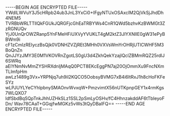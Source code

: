 -----BEGIN AGE ENCRYPTED FILE-----
YWdlLWVuY3J5cHRpb24ub3JnL3YxCi0+IFgyNTUxOSAxclM2QjVkSjJhdDh4NEM5
TVRBbWRLTTllQkFGUkJQRGFjcGhEaTRBYWs4CnR1QWd5bzhvKzBWMGt3ZzRGNUQv
YjJ0UnQrOWZRanp5YnFMeHFiUXVyYVUKLT4gM2ktZ3JlYXNlIE0gW31ePyBBWm9i
cF1zCmIzREIyczBsQjk0VDNHZVZjREt3MHh0VXVsWmYrOHRjUTlCWHF5M3BoQnZn
QnJJYzJMY3E0M1VKOVRnZgotLS0gU3d4ZkhQekYzajlQclZBMmRQZ25rdlJ6SWRq
aElYNmNvMmZYSHRXdnljMAqQ0PCT8EKcEggPN7aj20OjOmmXu9FncNXmTLlmfpHm
awLz1489g3Vx+YRPNjq7uh9il2KQCO5OobsyBVMG7xB4i6ltRxJ1h8cHoFKFeSYz
wLPJUYLYeCYhlpbnySMAOnvWvxqW+PmzvimtX56nUTKpnpGEY1x4rmKgs7WLQXO7
IdfSbdBqSQpTnkJhhUZHkSLz1SSL2pSmLyOSHv/fC4HhnzakddAF6tTbIeyoFDn/
Wav78CAaT+GGqjfwMGKz5vWs3tQyDBaIFQ==
-----END AGE ENCRYPTED FILE-----
